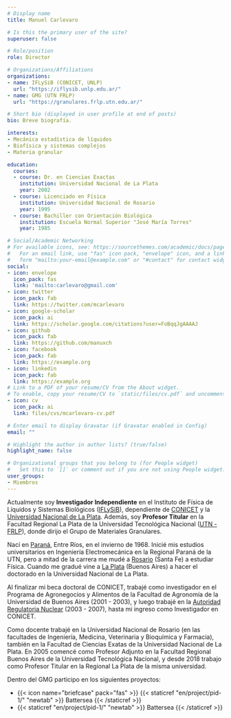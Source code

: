 ```yaml
---
# Display name
title: Manuel Carlevaro

# Is this the primary user of the site?
superuser: false

# Role/position
role: Director

# Organizations/Affiliations
organizations:
- name: IFLySiB (CONICET, UNLP)
  url: "https://iflysib.unlp.edu.ar/"
- name: GMG (UTN FRLP)
  url: "https://granulares.frlp.utn.edu.ar/"

# Short bio (displayed in user profile at end of posts)
bio: Breve biografía.

interests:
- Mecánica estadística de líquidos
- Biofísica y sistemas complejos
- Materia granular

education:
  courses:
  - course: Dr. en Ciencias Exactas
    institution: Universidad Nacional de La Plata
    year: 2002
  - course: Licenciado en Física
    institution: Universidad Nacional de Rosario
    year: 1995
  - course: Bachiller con Orientación Biológica
    institution: Escuela Normal Superior "José María Torres"
    year: 1985

# Social/Academic Networking
# For available icons, see: https://sourcethemes.com/academic/docs/page-builder/#icons
#   For an email link, use "fas" icon pack, "envelope" icon, and a link in the
#   form "mailto:your-email@example.com" or "#contact" for contact widget.
social:
- icon: envelope
  icon_pack: fas
  link: 'mailto:carlevaro@gmail.com'
- icon: twitter
  icon_pack: fab
  link: https://twitter.com/mcarlevaro
- icon: google-scholar
  icon_pack: ai
  link: https://scholar.google.com/citations?user=FoBqqJgAAAAJ
- icon: github
  icon_pack: fab
  link: https://github.com/manuxch
- icon: facebook
  icon_pack: fab
  link: https://example.org
- icon: linkedin
  icon_pack: fab
  link: https://example.org
# Link to a PDF of your resume/CV from the About widget.
# To enable, copy your resume/CV to `static/files/cv.pdf` and uncomment the lines below.
- icon: cv
  icon_pack: ai
  link: files/cvs/mcarlevaro-cv.pdf

# Enter email to display Gravatar (if Gravatar enabled in Config)
email: ""

# Highlight the author in author lists? (true/false)
highlight_name: false

# Organizational groups that you belong to (for People widget)
#   Set this to `[]` or comment out if you are not using People widget.
user_groups:
- Miembros
---
```


Actualmente soy **Investigador Independiente** en el Instituto de Física de Líquidos y Sistemas
Biológicos ([IFLySiB][1]), dependiente de [CONICET][2] y la [Universidad Nacional de La Plata][3].
Además, soy **Profesor Titular** en la Facultad Regional La Plata de la Universidad Tecnológica
Nacional ([UTN - FRLP][4]), donde dirijo el Grupo de Materiales Granulares.<br>

Nací en [Paraná][5], Entre Ríos, en el invierno de 1968. Inicié mis estudios universitarios en
Ingeniería Electromecánica en la Regional Paraná de la UTN, pero a mitad de la carrera me mudé a
[Rosario][6] (Santa Fe) a estudiar Física. Cuando me gradué vine a [La Plata][7] (Buenos Aires)
a hacer el doctorado en la Universidad Nacional de La Plata.<br>

Al finalizar mi beca doctoral de CONICET, trabajé como investigador en el Programa de Agronegocios
y Alimentos de la Facultad de Agronomía de la Universidad de Buenos Aires (2001 - 2003), y luego
trabajé en la [Autoridad Regulatoria Nuclear][8] (2003 - 2007), hasta mi ingreso como
Investigador en CONICET.<br>

Como docente trabajé en la Universidad Nacional de Rosario (en las facultades de Ingeniería,
Medicina, Veterinaria y Bioquímica y Farmacia), también en la Facultad de Ciencias Exatas de la
Universidad Nacional de La Plata. En 2005 comencé como Profesor Adjunto en la Facultad Regional
Buenos Aires de la Universidad Tecnológica Nacional, y desde 2018 trabajo como Profesor Titular en
la Regional La Plata de la misma universidad.<br>

Dentro del GMG participo en los siguientes proyectos:
- {{< icon name="briefcase" pack="fas" >}} {{< staticref "en/project/pid-1/" "newtab" >}} Battersea {{< /staticref >}}
- {{< staticref "en/project/pid-1/" "newtab" >}} Battersea {{< /staticref >}}

[comentario]: <> (El link a proyectos u otras páginas dentro del sitio se debe escribir en
minúsculas, sin utilizar guiones bajos)

[1]: https://iflysib.unlp.edu.ar/
[2]: https://www.conicet.gov.ar/
[3]: https://unlp.edu.ar/
[4]: https://www.frlp.utn.edu.ar/
[5]: https://es.wikipedia.org/wiki/Paran%C3%A1_%28Argentina%29
[6]: https://es.wikipedia.org/wiki/Rosario_%28Argentina%29
[7]: https://es.wikipedia.org/wiki/La_Plata
[8]: https://www.argentina.gob.ar/arn
